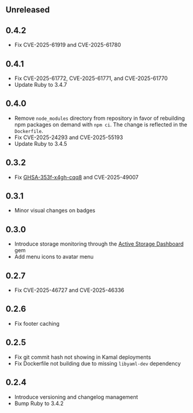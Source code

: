 ## Unreleased

## 0.4.2

* Fix CVE-2025-61919 and CVE-2025-61780

## 0.4.1

* Fix CVE-2025-61772, CVE-2025-61771, and CVE-2025-61770
* Update Ruby to 3.4.7

## 0.4.0

* Remove `node_modules` directory from repository in favor of rebuilding npm packages on demand with `npm ci`. The change is reflected in the `Dockerfile`.
* Fix CVE-2025-24293 and CVE-2025-55193
* Update Ruby to 3.4.5

## 0.3.2

* Fix [GHSA-353f-x4gh-cqq8](https://github.com/advisories/GHSA-353f-x4gh-cqq8) and CVE-2025-49007

## 0.3.1

* Minor visual changes on badges

## 0.3.0

* Introduce storage monitoring through the [Active Storage Dashboard](https://github.com/giovapanasiti/active_storage_dashboard) gem
* Add menu icons to avatar menu

## 0.2.7

* Fix CVE-2025-46727 and CVE-2025-46336

## 0.2.6

* Fix footer caching

## 0.2.5

* Fix git commit hash not showing in Kamal deployments
* Fix Dockerfile not building due to missing `libyaml-dev` dependency

## 0.2.4

* Introduce versioning and changelog management
* Bump Ruby to 3.4.2

